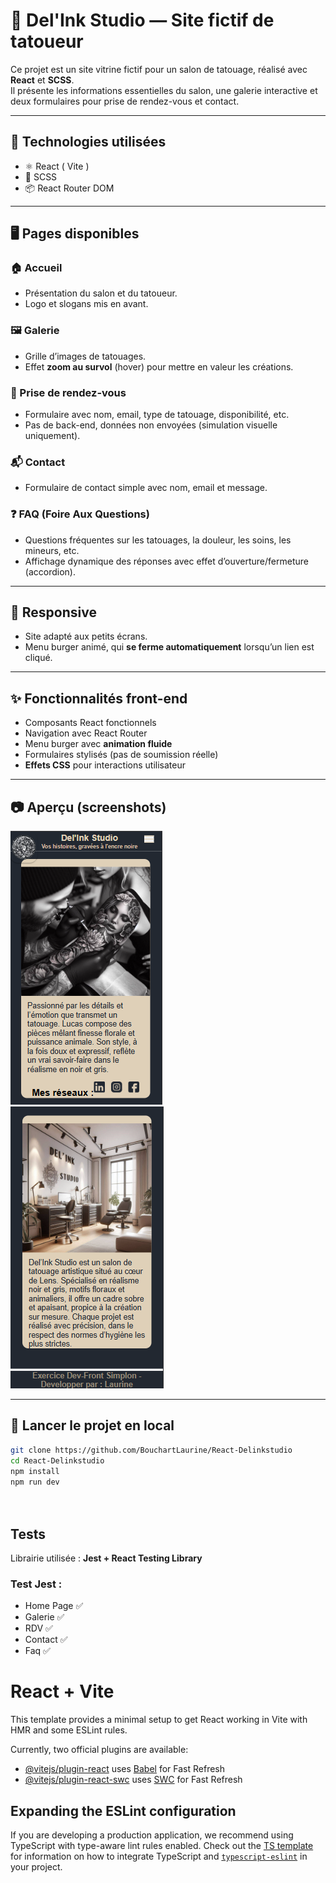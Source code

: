 # 🎨 Del'Ink Studio — Site fictif de tatoueur

Ce projet est un site vitrine fictif pour un salon de tatouage, réalisé avec **React** et **SCSS**.  
Il présente les informations essentielles du salon, une galerie interactive et deux formulaires pour prise de rendez-vous et contact.

---

## 🚀 Technologies utilisées

- ⚛️ React ( Vite )
- 🎨 SCSS
- 📦 React Router DOM

---

## 🖥️ Pages disponibles

### 🏠 Accueil
- Présentation du salon et du tatoueur.
- Logo et slogans mis en avant.

### 🖼️ Galerie
- Grille d’images de tatouages.
- Effet **zoom au survol** (hover) pour mettre en valeur les créations.

### 📅 Prise de rendez-vous
- Formulaire avec nom, email, type de tatouage, disponibilité, etc.
- Pas de back-end, données non envoyées (simulation visuelle uniquement).

### 📬 Contact
- Formulaire de contact simple avec nom, email et message.

### ❓ FAQ (Foire Aux Questions)
- Questions fréquentes sur les tatouages, la douleur, les soins, les mineurs, etc.
- Affichage dynamique des réponses avec effet d’ouverture/fermeture (accordion).

---

## 📱 Responsive
- Site adapté aux petits écrans.
- Menu burger animé, qui **se ferme automatiquement** lorsqu’un lien est cliqué.

---

## ✨ Fonctionnalités front-end

- Composants React fonctionnels
- Navigation avec React Router
- Menu burger avec **animation fluide**
- Formulaires stylisés (pas de soumission réelle)
- **Effets CSS** pour interactions utilisateur

---

## 📷 Aperçu (screenshots)

![Aperçu du site](./public/Capture-responsive.png)  
![Aperçu du site](./public/Capture-responsive02.png)

---

## 🔧 Lancer le projet en local

```bash
git clone https://github.com/BouchartLaurine/React-Delinkstudio
cd React-Delinkstudio
npm install
npm run dev 




 ```
 ## Tests

Librairie utilisée : **Jest + React Testing Library**


### Test Jest :
- Home Page ✅️
- Galerie ✅️
- RDV ✅️
- Contact ✅️
- Faq ✅️



# React + Vite

This template provides a minimal setup to get React working in Vite with HMR and some ESLint rules.

Currently, two official plugins are available:

- [@vitejs/plugin-react](https://github.com/vitejs/vite-plugin-react/blob/main/packages/plugin-react) uses [Babel](https://babeljs.io/) for Fast Refresh
- [@vitejs/plugin-react-swc](https://github.com/vitejs/vite-plugin-react/blob/main/packages/plugin-react-swc) uses [SWC](https://swc.rs/) for Fast Refresh

## Expanding the ESLint configuration

If you are developing a production application, we recommend using TypeScript with type-aware lint rules enabled. Check out the [TS template](https://github.com/vitejs/vite/tree/main/packages/create-vite/template-react-ts) for information on how to integrate TypeScript and [`typescript-eslint`](https://typescript-eslint.io) in your project.

